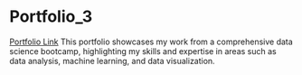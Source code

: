 # Portfolio_3
[Portfolio Link](https://laurlen2112.github.io/Portfolio_3/)
This portfolio showcases my work from a comprehensive data science bootcamp, highlighting my skills and expertise in areas such as data analysis, machine learning, and data visualization.
